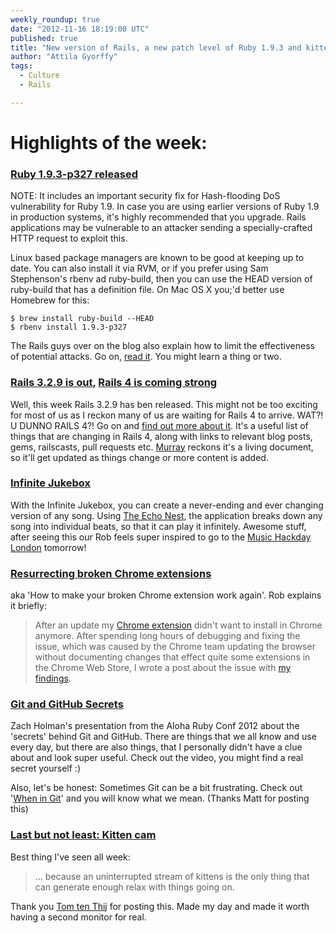 ```yaml
---
weekly_roundup: true
date: "2012-11-16 18:19:00 UTC"
published: true
title: "New version of Rails, a new patch level of Ruby 1.9.3 and kittens, oh my!"
author: "Attila Gyorffy"
tags:
  - Culture
  - Rails

---
```


# Highlights of the week:

### [Ruby 1.9.3-p327 released](http://www.ruby-lang.org/en/news/2012/11/09/ruby-1-9-3-p327-is-released/)

NOTE: It includes an important security fix for Hash-flooding DoS vulnerability for Ruby 1.9. In case you are using earlier versions of Ruby 1.9 in production systems, it's highly recommended that you upgrade. Rails applications may be vulnerable to an attacker sending a specially-crafted HTTP request to exploit this.

Linux based package managers are known to be good at keeping up to date. You can also install it via RVM, or if you prefer using Sam Stephenson's rbenv ad ruby-build, then you can use the HEAD version of ruby-build that has a definition file. On Mac OS X you;'d better use Homebrew for this:

    $ brew install ruby-build --HEAD
    $ rbenv install 1.9.3-p327

The Rails guys over on the blog also explain how to limit the effectiveness of potential attacks. Go on, [read it](http://weblog.rubyonrails.org/2012/11/12/ann-rails-3-2-9-has-been-released/). You might learn a thing or two.

### [Rails 3.2.9 is out](http://weblog.rubyonrails.org/2012/11/12/ann-rails-3-2-9-has-been-released/), [Rails 4 is coming strong](http://blog.wyeworks.com/2012/11/13/rails-4-compilation-links)

Well, this week Rails 3.2.9 has ben released. This might not be too exciting for most of us as I reckon many of us are waiting for Rails 4 to arrive. WAT?! U DUNNO RAILS 4?! Go on and [find out more about it](http://blog.wyeworks.com/2012/11/13/rails-4-compilation-links/). It's a useful list of things that are changing in Rails 4, along with links to relevant blog posts, gems, railscasts, pull requests etc. [Murray](/people/murray-steele) reckons it's a living document, so it'll get updated as things change or more content is added.

### [Infinite Jukebox](http://musicmachinery.com/2012/11/12/the-infinite-jukebox/)
With the Infinite Jukebox, you can create a never-ending and ever changing version of any song. Using [The Echo Nest](http://developer.echonest.com/), the application breaks down any song into individual beats, so that it can play it infinitely. Awesome stuff, after seeing this our Rob feels super inspired to go to the [Music Hackday London](https://www.hackerleague.org/hackathons/music-hack-day-london/hacks) tomorrow!

### [Resurrecting broken Chrome extensions](http://heartcode.github.com/blog/2012/11/15/fixing-the-trailing-slash-issue-in-the-invalid-chrome-extension-manifest-file)

aka 'How to make your broken Chrome extension work again'. Rob explains it briefly:

> After an update my [Chrome extension](http://goo.gl/EmA52) didn't want to install in Chrome anymore. After spending long hours of debugging and fixing the issue, which was caused by the Chrome team updating the browser without documenting changes that effect quite some extensions in the Chrome Web Store, I wrote a post about the issue with [my findings](http://heartcode.github.com/blog/2012/11/15/fixing-the-trailing-slash-issue-in-the-invalid-chrome-extension-manifest-file).

### [Git and GitHub Secrets](http://confreaks.com/videos/1229-aloharuby2012-git-and-github-secrets)
Zach Holman's presentation from the Aloha Ruby Conf 2012 about the 'secrets' behind Git and GitHub. There are things that we all know and use every day, but there are also things, that I personally didn't have a clue about and look super useful. Check out the video, you might find a real secret yourself :)

Also, let's be honest: Sometimes Git can be a bit frustrating. Check out '[When in Git](http://wheningit.tumblr.com/)' and you will know what we mean. (Thanks Matt for posting this)

### [Last but not least: Kitten cam](http://new.livestream.com/accounts/398160/events/1594566/player_pop_up)

Best thing I've seen all week:
> … because an uninterrupted stream of kittens is the only thing that can generate enough relax with things going on.

Thank you [Tom ten Thij](/people/tom-ten-thij) for posting this. Made my day and made it worth having a second monitor for real.
